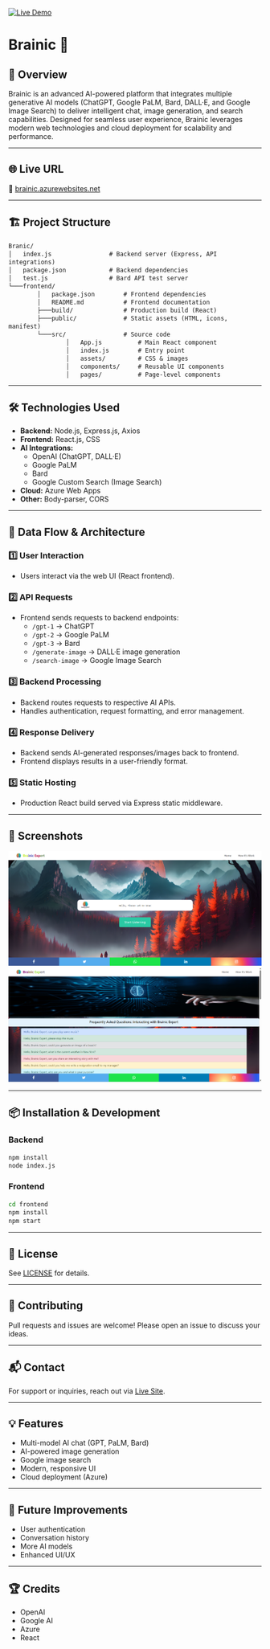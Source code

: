 
[![Live Demo](https://img.shields.io/badge/Live%20Demo-brainic.azurewebsites.net-blue?style=for-the-badge)](https://brainic.azurewebsites.net)

# Brainic 🧠

## 🚀 Overview

Brainic is an advanced AI-powered platform that integrates multiple generative AI models (ChatGPT, Google PaLM, Bard, DALL·E, and Google Image Search) to deliver intelligent chat, image generation, and search capabilities. Designed for seamless user experience, Brainic leverages modern web technologies and cloud deployment for scalability and performance.

---

## 🌐 Live URL

🔗 [brainic.azurewebsites.net](https://brainic.azurewebsites.net)

---

## 🏗️ Project Structure

```
Branic/
│   index.js                # Backend server (Express, API integrations)
│   package.json            # Backend dependencies
│   test.js                 # Bard API test server
└───frontend/
		│   package.json        # Frontend dependencies
		│   README.md           # Frontend documentation
		├───build/              # Production build (React)
		├───public/             # Static assets (HTML, icons, manifest)
		└───src/                # Source code
				│   App.js          # Main React component
				│   index.js        # Entry point
				│   assets/         # CSS & images
				│   components/     # Reusable UI components
				│   pages/          # Page-level components
```

---

## 🛠️ Technologies Used

- **Backend:** Node.js, Express.js, Axios
- **Frontend:** React.js, CSS
- **AI Integrations:**
	- OpenAI (ChatGPT, DALL·E)
	- Google PaLM
	- Bard
	- Google Custom Search (Image Search)
- **Cloud:** Azure Web Apps
- **Other:** Body-parser, CORS

---

## 🔄 Data Flow & Architecture

### 1️⃣ User Interaction
- Users interact via the web UI (React frontend).

### 2️⃣ API Requests
- Frontend sends requests to backend endpoints:
	- `/gpt-1` → ChatGPT
	- `/gpt-2` → Google PaLM
	- `/gpt-3` → Bard
	- `/generate-image` → DALL·E image generation
	- `/search-image` → Google Image Search

### 3️⃣ Backend Processing
- Backend routes requests to respective AI APIs.
- Handles authentication, request formatting, and error management.

### 4️⃣ Response Delivery
- Backend sends AI-generated responses/images back to frontend.
- Frontend displays results in a user-friendly format.

### 5️⃣ Static Hosting
- Production React build served via Express static middleware.

---

## 📸 Screenshots


![Home Page](https://github.com/strivedi4u/brainic/blob/master/frontend/image.png)
![Help Interface](https://github.com/strivedi4u/brainic/blob/master/image.png)


---

## 📦 Installation & Development

### Backend
```bash
npm install
node index.js
```

### Frontend
```bash
cd frontend
npm install
npm start
```

---

## 📝 License

See [LICENSE](../LICENSE) for details.

---

## 🤝 Contributing

Pull requests and issues are welcome! Please open an issue to discuss your ideas.

---

## 📬 Contact

For support or inquiries, reach out via [Live Site](https://brainic.azurewebsites.net).

---

## 💡 Features

- Multi-model AI chat (GPT, PaLM, Bard)
- AI-powered image generation
- Google image search
- Modern, responsive UI
- Cloud deployment (Azure)

---

## 🧩 Future Improvements

- User authentication
- Conversation history
- More AI models
- Enhanced UI/UX

---

## 🏆 Credits

- OpenAI
- Google AI
- Azure
- React
